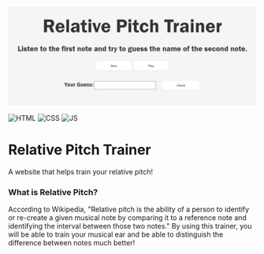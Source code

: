 ![Relative Pitch Trainer](https://github.com/storple/RelativePitchTrainer/blob/main/website.png?raw=true)
<br />

![HTML](https://img.shields.io/badge/html-F55600?style=for-the-badge&logo=HTML5&logoColor=white)
![CSS](https://img.shields.io/badge/css-1572B6?style=for-the-badge&logo=CSS3&logoColor=white)
![JS](https://img.shields.io/badge/js-C2BF02?style=for-the-badge&logo=JavaScript&logoColor=white)

# Relative Pitch Trainer

A website that helps train your relative pitch! 

### What is Relative Pitch?

According to Wikipedia, "Relative pitch is the ability of a person to identify or re-create a given musical note by comparing it to a reference note and identifying the interval between those two notes." By using this trainer, you will be able to train your musical ear and be able to distinguish the difference between notes much better!
